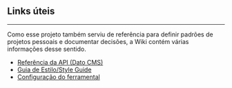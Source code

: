 ## Links úteis
---
Como esse projeto também serviu de referência para definir padrões de projetos pessoais e documentar decisões, a Wiki contém várias informações desse sentido.

- [Referência da API (Dato CMS)](./wiki/api-reference.md)
- [Guia de Estilo/Style Guide](./wiki/style-guide.md)
- [Configuração do ferramental](./wiki/tooling.md)
